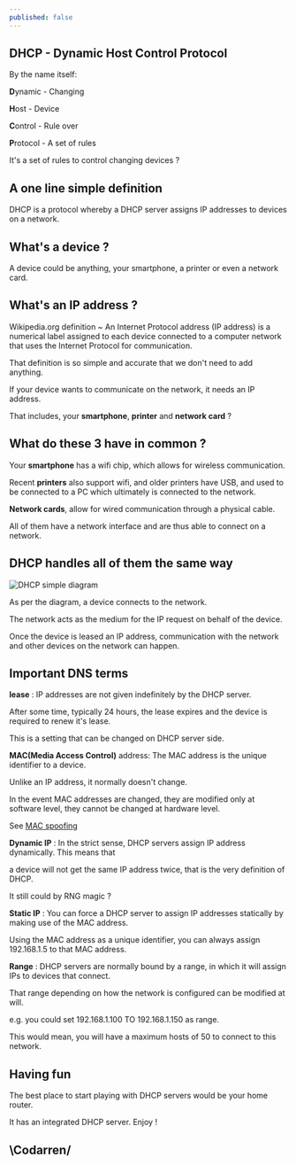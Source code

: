```yaml
---
published: false
---
```

## DHCP - Dynamic Host Control Protocol

By the name itself:

**D**ynamic - Changing

**H**ost - Device

**C**ontrol - Rule over

**P**rotocol - A set of rules

It's a set of rules to control changing devices ?


## A one line simple definition

DHCP is a protocol whereby a DHCP server assigns IP addresses to devices on a network.

## What's a device ?
A device could be anything, your smartphone, a printer or even a network card.

## What's an IP address ?
Wikipedia.org definition ~ An Internet Protocol address (IP address) is a numerical label assigned to each device connected to a computer network that uses the Internet Protocol for communication. 


That definition is so simple and accurate that we don't need to add anything.

If your device wants to communicate on the network, it needs an IP address.

That includes, your **smartphone**, **printer** and **network card** ?

## What do these 3 have in common ?

Your **smartphone** has a wifi chip, which allows for wireless communication.

Recent **printers** also support wifi, and older printers have USB, and used to be connected to a PC which ultimately is connected to the network.

**Network cards**, allow for wired communication through a physical cable.

All of them have a network interface and are thus able to connect on a network.


## DHCP handles all of them the same way

![DHCP simple diagram](https://github.com/codarrenvelvindron/codarrenvelvindron.github.io/raw/master/images/DHCP_IP.png)

As per the diagram, a device connects to the network.

The network acts as the medium for the IP request on behalf of the device.

Once the device is leased an IP address, communication with the network and other devices on the network can happen.

## Important DNS terms

**lease** : IP addresses are not given indefinitely by the DHCP server.

After some time, typically 24 hours, the lease expires and the device is required to renew it's lease.

This is a setting that can be changed on DHCP server side.

**MAC(Media Access Control)** address: The MAC address is the unique identifier to a device.

Unlike an IP address, it normally doesn't change. 

In the event MAC addresses are changed, they are modified only at software level, they cannot be changed at hardware level. 

See [MAC spoofing](https://en.wikipedia.org/wiki/MAC_spoofing)

**Dynamic IP** : In the strict sense, DHCP servers assign IP address dynamically. This means that 

a device will not get the same IP address twice, that is the very definition of DHCP.

It still could by RNG magic ?

**Static IP** : You can force a DHCP server to assign IP addresses statically by making use of the MAC address.

Using the MAC address as a unique identifier, you can always assign 192.168.1.5 to that MAC address.

**Range** : DHCP servers are normally bound by a range, in which it will assign IPs to devices that connect.

That range depending on how the network is configured can be modified at will.

e.g. you could set 192.168.1.100 TO 192.168.1.150 as range.


This would mean, you will have a maximum hosts of 50 to connect to this network.

## Having fun
The best place to start playing with DHCP servers would be your home router.

It has an integrated DHCP server. Enjoy !

## \Codarren/